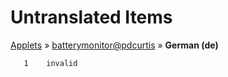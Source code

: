 # Untranslated Items
[Applets](../../../README.md) &#187; [batterymonitor@pdcurtis](../README.md) &#187; **German (de)**

       1	invalid
